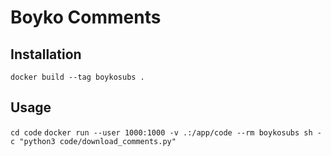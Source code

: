 # Boyko Comments

## Installation
`docker build --tag boykosubs .`

## Usage
`cd code`
`docker run --user 1000:1000 -v .:/app/code --rm boykosubs sh -c "python3 code/download_comments.py"`
